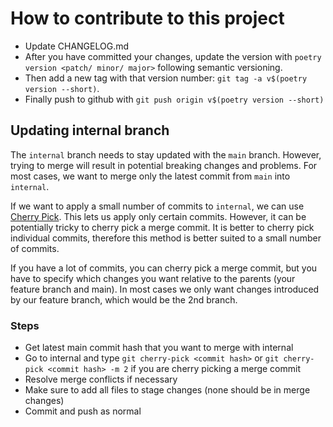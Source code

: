 # How to contribute to this project

- Update CHANGELOG.md
- After you have committed your changes, update the version with `poetry version <patch/ minor/ major>` following semantic versioning.
- Then add a new tag with that version number: `git tag -a v$(poetry version --short)`.
- Finally push to github with `git push origin v$(poetry version --short)`


## Updating internal branch

The `internal` branch needs to stay updated with the `main` branch.  However, trying to merge will result in potential breaking changes and problems.  For most cases, we want to merge only the latest commit from `main` into `internal`.

If we want to apply a small number of commits to `internal`, we can use [Cherry Pick](https://betterstack.com/community/questions/how-to-selectively-merge-or-pick-changes-from-another-branch-in-git/).  This lets us apply only certain commits.  However, it can be potentially tricky to cherry pick a merge commit.  It is better to cherry pick individual commits, therefore this method is better suited to a small number of commits.

If you have a lot of commits, you can cherry pick a merge commit, but you have to specify which changes you want relative to the parents (your feature branch and main).  In most cases we only want changes introduced by our feature branch, which would be the 2nd branch.

### Steps

- Get latest main commit hash that you want to merge with internal
- Go to internal and type `git cherry-pick <commit hash>` or `git cherry-pick <commit hash> -m 2` if you are cherry picking a merge commit
- Resolve merge conflicts if necessary
- Make sure to add all files to stage changes (none should be in merge changes)
- Commit and push as normal
